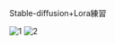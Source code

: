 Stable-diffusion+Lora練習

![1](https://github.com/user-attachments/assets/df564913-a2cf-47b8-b72f-c9c99822d55c)
![2](https://github.com/user-attachments/assets/563bfbe1-d50f-4eff-9d7d-b085c22dd4b1)
